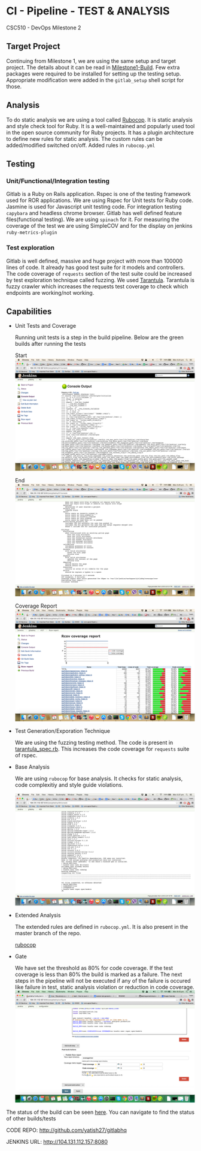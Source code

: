 # CI - Pipeline - TEST & ANALYSIS

CSC510 - DevOps Milestone 2 

## Target Project
Continuing from Milestone 1, we are using the same setup and target project. The details about it can be read in [Milestone1-Build](./../docs/build.md). 
Few extra packages were required to be installed for setting up the testing setup. Appropriate modification were added in the `gitlab_setup` shell script for those.

## Analysis
To do static analysis we are using a tool called [Rubocop](https://github.com/bbatsov/rubocop). It is static analysis and style check tool for Ruby. It is a well-maintained and popularly used tool in the open source community for Ruby projects. It has a plugin architecture to define new rules for static analysis. The custom rules can be added/modified switched on/off.
Added rules in `rubocop.yml` 


## Testing

### Unit/Functional/Integration testing 
Gitlab is a Ruby on Rails application. Rspec is one of the testing framework used for ROR applications. We are using Rspec for Unit tests for Ruby code. Jasmine is used for Javascript unit testing code. 
For integration testing `capybara` and headless chrome browser. 
Gitlab has well defined feature files(functional testing). We are using `spinach` for it.
For measuring the coverage of the test we are using SimpleCOV and for the display on jenkins `ruby-metrics-plugin`

### Test exploration
Gitlab is well defined, massive and huge project with more than 100000 lines of code. It already has good test suite for it models and controllers.
The code coverage of `requests` section of the test suite could be increased by test exploration technique called fuzzing.
We used [Tarantula](https://github.com/relevance/tarantula). Tarantula is fuzzy crawler which increases the requests test coverage to check which endpoints are working/not working.


## Capabilities

* Unit Tests and Coverage

    Running unit tests is a step in the build pipeline.  Below are the green builds after running the tests

    Start
    ![Start](./../imgs/green_test_1.png)

    End
    ![End](./../imgs/green_test_2.png)

    Coverage Report
    ![coverage](./../imgs/coverage_report.png)

* Test Generation/Exporation Technique
    
    We are using the fuzzing testing method. The code is present in 
    [tarantula_spec.rb](./../scripts/tarantula_spec.rb). This increases the code coverage for `requests` suite of rspec.

* Base Analysis

    We are using `rubocop`  for base analysis. It checks for static analysis, code complexitiy and style guide violations. 

    ![Base Analysis](./../imgs/static_analysis.png)

* Extended Analysis
    
    The extended rules are defined in `rubocop.yml`. It is also present in the master branch of the repo.
    
    [rubocop](./../scripts/rubocop.yml)    

* Gate
    
    We have set the threshold as 80% for code coverage. If the test coverage is less than 80% the build is marked as a failure. The next steps in the pipeline will not be executed if any of the failure is occured like failure in test, static analysis violation or reduction in code coverage.
    ![Base Analysis](./../imgs/threshold.png)

The status of the build can be seen [here](http://104.131.112.157:8080/job/gitlabhq/66/console). You can navigate to find the status of other builds/tests

CODE REPO: http://github.com/yatish27/gitlabhq

JENKINS URL: http://104.131.112.157:8080    






